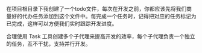 在项目根目录下我创建了一个todo文件，每次在开发之前，你都应该先将我们商量好的代办任务添加到这个文件中。每完成一个任务时，记得把对应的任务标记为已完成，这样可以方便我们实时跟踪开发进度。

合理使用 Task 工具创建多个子代理来提高开发的效率，每个子代理负责一个独立的任务，互不干扰，支持并行开发。
